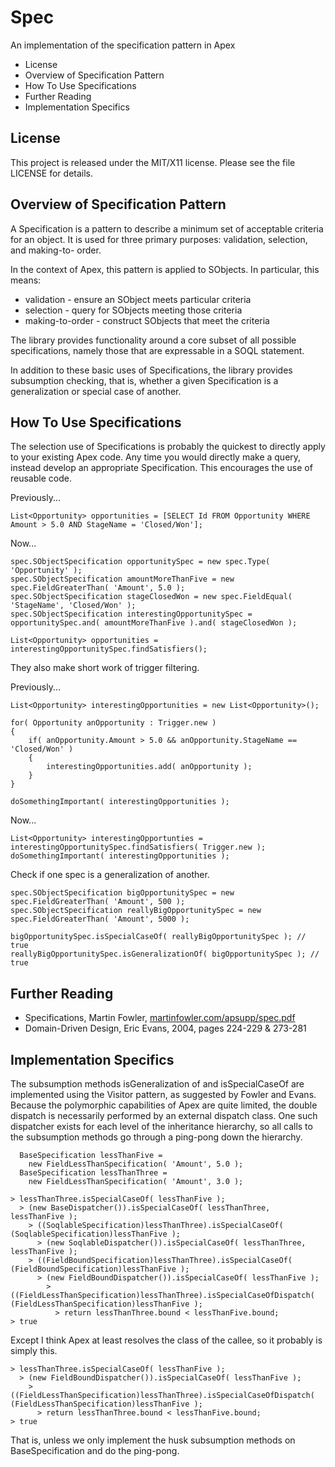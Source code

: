 Spec
====

An implementation of the specification pattern in Apex


 * License
 * Overview of Specification Pattern
 * How To Use Specifications
 * Further Reading
 * Implementation Specifics


License
-------

This project is released under the MIT/X11 license.
Please see the file LICENSE for details.

Overview of Specification Pattern
---------------------------------

A Specification is a pattern to describe a minimum set of
acceptable criteria for an object.  It is used for three
primary purposes: validation, selection, and making-to-
order.

In the context of Apex, this pattern is applied to
SObjects.  In particular, this means:

 * validation - ensure an SObject meets particular criteria
 * selection - query for SObjects meeting those criteria
 * making-to-order - construct SObjects that meet the criteria

The library provides functionality around a core subset
of all possible specifications, namely those that are
expressable in a SOQL statement.

In addition to these basic uses of Specifications, the
library provides subsumption checking, that is, whether
a given Specification is a generalization or special
case of another.

How To Use Specifications
-------------------------

The selection use of Specifications is probably the
quickest to directly apply to your existing Apex code.
Any time you would directly make a query, instead
develop an appropriate Specification.  This encourages
the use of reusable code.

Previously...

	List<Opportunity> opportunities = [SELECT Id FROM Opportunity WHERE Amount > 5.0 AND StageName = 'Closed/Won'];

Now...

	spec.SObjectSpecification opportunitySpec = new spec.Type( 'Opportunity' );
	spec.SObjectSpecification amountMoreThanFive = new spec.FieldGreaterThan( 'Amount', 5.0 );
	spec.SObjectSpecification stageClosedWon = new spec.FieldEqual( 'StageName', 'Closed/Won' );
	spec.SObjectSpecification interestingOpportunitySpec = opportunitySpec.and( amountMoreThanFive ).and( stageClosedWon );

	List<Opportunity> opportunities = interestingOpportunitySpec.findSatisfiers();

They also make short work of trigger filtering.

Previously...

	List<Opportunity> interestingOpportunities = new List<Opportunity>();

	for( Opportunity anOpportunity : Trigger.new )
	{
		if( anOpportunity.Amount > 5.0 && anOpportunity.StageName == 'Closed/Won' )
		{
			interestingOpportunities.add( anOpportunity );
		}
	}

	doSomethingImportant( interestingOpportunities );

Now...

	List<Opportunity> interestingOpportunties = interestingOpportunitySpec.findSatisfiers( Trigger.new );
	doSomethingImportant( interestingOpportunities );

Check if one spec is a generalization of another.

	spec.SObjectSpecification bigOpportunitySpec = new spec.FieldGreaterThan( 'Amount', 500 );
	spec.SObjectSpecification reallyBigOpportunitySpec = new spec.FieldGreaterThan( 'Amount', 5000 );

	bigOpportunitySpec.isSpecialCaseOf( reallyBigOpportunitySpec ); // true
	reallyBigOpportunitySpec.isGeneralizationOf( bigOpportunitySpec ); // true

Further Reading
---------------

 * Specifications, Martin Fowler, [martinfowler.com/apsupp/spec.pdf](http://martinfowler.com/apsupp/spec.pdf)
 * Domain-Driven Design, Eric Evans, 2004, pages 224-229 & 273-281

Implementation Specifics
------------------------

The subsumption methods isGeneralization of and
isSpecialCaseOf are implemented using the Visitor pattern,
as suggested by	Fowler and Evans.  Because the polymorphic
capabilities of Apex are quite limited, the double
dispatch is necessarily performed by an external dispatch
class.  One such dispatcher exists for each level of the
inheritance hierarchy, so all calls to the subsumption
methods go through a ping-pong down the hierarchy.

	  BaseSpecification lessThanFive =
	    new FieldLessThanSpecification( 'Amount', 5.0 );
	  BaseSpecification lessThanThree =
	    new FieldLessThanSpecification( 'Amount', 3.0 );

	> lessThanThree.isSpecialCaseOf( lessThanFive );
	  > (new BaseDispatcher()).isSpecialCaseOf( lessThanThree, lessThanFive );
	    > ((SoqlableSpecification)lessThanThree).isSpecialCaseOf( (SoqlableSpecification)lessThanFive );
	      > (new SoqlableDispatcher()).isSpecialCaseOf( lessThanThree, lessThanFive );
		> ((FieldBoundSpecification)lessThanThree).isSpecialCaseOf( (FieldBoundSpecification)lessThanFive );
		  > (new FieldBoundDispatcher()).isSpecialCaseOf( lessThanFive );
		    > ((FieldLessThanSpecification)lessThanThree).isSpecialCaseOfDispatch( (FieldLessThanSpecification)lessThanFive );
		      > return lessThanThree.bound < lessThanFive.bound;
	> true

Except I think Apex at least resolves the class of the
callee, so it probably is simply this.

	> lessThanThree.isSpecialCaseOf( lessThanFive );
	  > (new FieldBoundDispatcher()).isSpecialCaseOf( lessThanFive );
	    > ((FieldLessThanSpecification)lessThanThree).isSpecialCaseOfDispatch( (FieldLessThanSpecification)lessThanFive );
	      > return lessThanThree.bound < lessThanFive.bound;
	> true

That is, unless we only implement the husk subsumption
methods on BaseSpecification and do the ping-pong.
